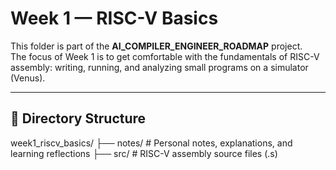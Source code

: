 # Week 1 — RISC-V Basics

This folder is part of the **AI_COMPILER_ENGINEER_ROADMAP** project.  
The focus of Week 1 is to get comfortable with the fundamentals of RISC-V assembly: writing, running, and analyzing small programs on a simulator (Venus).

---

## 📂 Directory Structure

week1_riscv_basics/
├── notes/ # Personal notes, explanations, and learning reflections
├── src/ # RISC-V assembly source files (.s)
